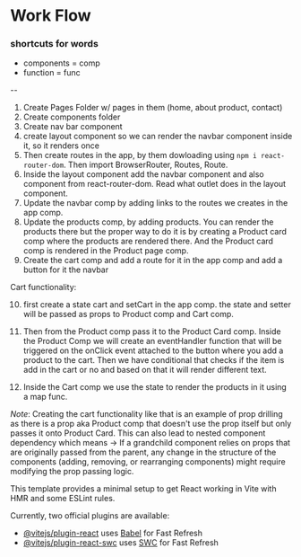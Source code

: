 # Work Flow

### shortcuts for words

- components = comp
- function = func

--

1. Create Pages Folder w/ pages in them (home, about product, contact)
2. Create components folder
3. Create nav bar component
4. create layout component so we can render the navbar component inside it, so it renders once
5. Then create routes in the app, by them dowloading using
   `npm i react-router-dom`. Then import BrowserRouter, Routes, Route.
6. Inside the layout component add the navbar component and also <Outlet/> component from react-router-dom. Read what outlet does in the layout component.
7. Update the navbar comp by adding links to the routes we creates in the app comp.
8. Update the products comp, by adding products. You can render the products there but the proper way to do it is by creating a Product card comp where the products are rendered there. And the Product card comp is rendered in the Product page comp.
9. Create the cart comp and add a route for it in the app comp and add a button for it the navbar

Cart functionality:

10. first create a state cart and setCart in the app comp. the state and setter will be passed as props to Product comp and Cart comp.

11. Then from the Product comp pass it to the Product Card comp. Inside the Product Comp we will create an eventHandler function that will be triggered on the onClick event attached to the button where you add a product to the cart. Then we have conditional that checks if the item is add in the cart or no and based on that it will render different text.

12. Inside the Cart comp we use the state to render the products in it using a map func.

_Note_:
Creating the cart functionality like that is an example of prop drilling as there is a prop aka Product comp that doesn't use the prop itself but only passes it onto Product Card.
This can also lead to nested component dependency which means -> If a grandchild component relies on props that are originally passed from the parent, any change in the structure of the components (adding, removing, or rearranging components) might require modifying the prop passing logic.

This template provides a minimal setup to get React working in Vite with HMR and some ESLint rules.

Currently, two official plugins are available:

- [@vitejs/plugin-react](https://github.com/vitejs/vite-plugin-react/blob/main/packages/plugin-react/README.md) uses [Babel](https://babeljs.io/) for Fast Refresh
- [@vitejs/plugin-react-swc](https://github.com/vitejs/vite-plugin-react-swc) uses [SWC](https://swc.rs/) for Fast Refresh
